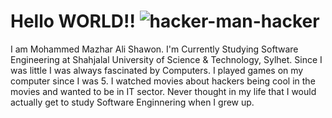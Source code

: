 # Hello WORLD!! ![hacker-man-hacker](https://user-images.githubusercontent.com/53114714/162614755-e40bd553-ce99-4f7e-b1ac-a7bcd8e9c5e4.gif)

I am Mohammed Mazhar Ali Shawon. I'm Currently Studying Software Engineering at Shahjalal University of Science & Technology, Sylhet. Since I was little I was always fascinated by Computers. I played games on my computer since I was 5. I watched movies about hackers being cool in the movies and wanted to be in IT sector. Never thought in my life that I would actually get to study Software Enginnering when I grew up.

<!--
**ShawonSUSTSWE/ShawonSUSTSWE** is a ✨ _special_ ✨ repository because its `README.md` (this file) appears on your GitHub profile.

Here are some ideas to get you started:

- 🔭 I’m currently working on ...
- 🌱 I’m currently learning ...
- 👯 I’m looking to collaborate on ...
- 🤔 I’m looking for help with ...
- 💬 Ask me about ...
- 📫 How to reach me: ...
- 😄 Pronouns: ...
- ⚡ Fun fact: ...
-->
